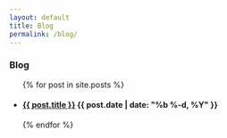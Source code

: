 ```yaml
---
layout: default
title: Blog
permalink: /blog/
---
```


### Blog

<ul class="post-list">
  {% for post in site.posts %}
  <li>
    <h4>
      <a class="post-link" href="{{ post.url | prepend: site.baseurl }}"
        >{{ post.title }}</a
      >
      <span class="post-meta">{{ post.date | date: "%b %-d, %Y" }}</span>
    </h4>
  </li>
  {% endfor %}
</ul>
